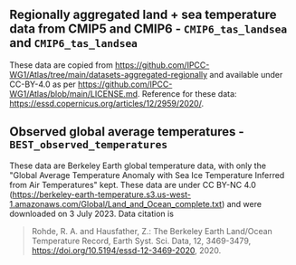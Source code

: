 ## Regionally aggregated land + sea temperature data from CMIP5 and CMIP6 - `CMIP6_tas_landsea` and `CMIP6_tas_landsea`

These data are copied from https://github.com/IPCC-WG1/Atlas/tree/main/datasets-aggregated-regionally and available under CC-BY-4.0 as per https://github.com/IPCC-WG1/Atlas/blob/main/LICENSE.md. Reference for these data: https://essd.copernicus.org/articles/12/2959/2020/.

## Observed global average temperatures - `BEST_observed_temperatures`

These data are Berkeley Earth global temperature data, with only the "Global Average Temperature Anomaly with Sea Ice Temperature Inferred from Air Temperatures" kept. These data are under CC BY-NC 4.0 (https://berkeley-earth-temperature.s3.us-west-1.amazonaws.com/Global/Land_and_Ocean_complete.txt) and were downloaded on 3 July 2023. Data citation is

>  Rohde, R. A. and Hausfather, Z.: The Berkeley Earth Land/Ocean Temperature Record, Earth Syst. Sci. Data, 12, 3469-3479, https://doi.org/10.5194/essd-12-3469-2020, 2020.